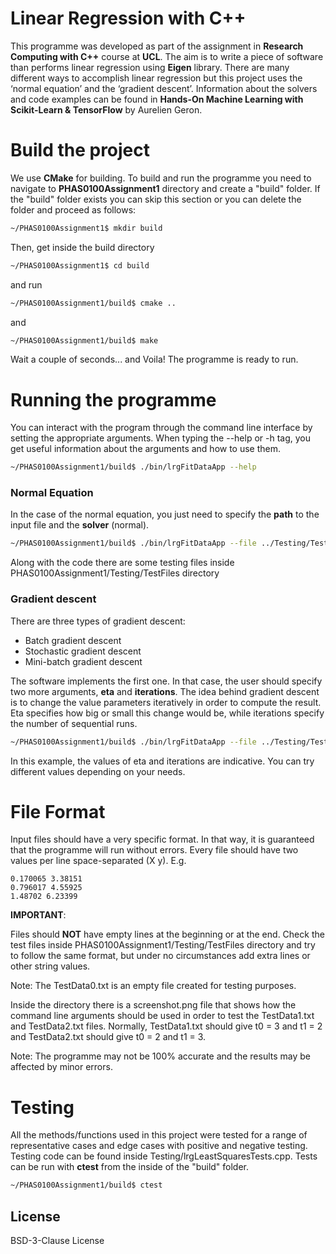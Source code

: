# Linear Regression with C++

This programme was developed as part of the assignment in **Research Computing with C++** course at **UCL**. The aim is to write a piece of software than performs linear regression using **Eigen** library. There are many different ways to accomplish linear regression but this project uses the ‘normal equation’ and the ‘gradient descent’. Information about the solvers and code examples can be found in **Hands-On Machine Learning with Scikit-Learn & TensorFlow** by Aurelien Geron. 

# Build the project

We use **CMake** for building. To build and run the programme you need to navigate to **PHAS0100Assignment1** directory and create a "build" folder. If the "build" folder exists you can skip this section or you can delete the folder and proceed as follows:
```sh
~/PHAS0100Assignment1$ mkdir build
```
Then, get inside the build directory 
```sh
~/PHAS0100Assignment1$ cd build
```
and run
```sh
~/PHAS0100Assignment1/build$ cmake ..
```
and
```sh
~/PHAS0100Assignment1/build$ make
```

Wait a couple of seconds... and Voila! The programme is ready to run. 

# Running the programme

You can interact with the program through the command line interface by setting the appropriate arguments. When typing the --help or -h tag, you get useful information about the arguments and how to use them.
```sh
~/PHAS0100Assignment1/build$ ./bin/lrgFitDataApp --help
```

### Normal Equation
In the case of the normal equation, you just need to specify the **path** to the input file and the **solver** (normal).
```sh
~/PHAS0100Assignment1/build$ ./bin/lrgFitDataApp --file ../Testing/TestFiles/TestData1.txt --solver normal 
```
Along with the code there are some testing files inside PHAS0100Assignment1/Testing/TestFiles directory

### Gradient descent
There are three types of gradient descent:
* Batch gradient descent
* Stochastic gradient descent
* Mini-batch gradient descent

The software implements the first one. In that case, the user should specify two more arguments, **eta** and **iterations**. The idea behind gradient descent is to change the value parameters iteratively in order to compute the result. Eta specifies how big or small this change would be, while iterations specify the number of sequential runs.
```sh
~/PHAS0100Assignment1/build$ ./bin/lrgFitDataApp --file ../Testing/TestFiles/TestData1.txt --solver gradient --eta 0.1 --iterations 1000 
```
In this example, the values of eta and iterations are indicative. You can try different values depending on your needs. 

# File Format
Input files should have a very specific format. In that way, it is guaranteed that the programme will run without errors. Every file should have two values per line space-separated (X y). E.g.
```
0.170065 3.38151
0.796017 4.55925
1.48702 6.23399
```
**IMPORTANT**:

Files should **NOT** have empty lines at the beginning or at the end.
Check the test files inside PHAS0100Assignment1/Testing/TestFiles directory and try to follow the same format, but under no circumstances add extra lines or other string values.

Note: The TestData0.txt is an empty file created for testing purposes.

Inside the directory there is a screenshot.png file that shows how the command line arguments should be used in order to test the TestData1.txt and TestData2.txt files. 
Normally, TestData1.txt should give t0 = 3 and t1 = 2 and TestData2.txt should give t0 = 2 and t1 = 3. 

Note: The programme may not be 100% accurate and the results may be affected by minor errors. 

# Testing
All the methods/functions used in this project were tested for a range of representative cases and edge cases with positive and negative testing. Testing code can be found inside Testing/lrgLeastSquaresTests.cpp. Tests can be run with **ctest** from the inside of the "build" folder.
```sh
~/PHAS0100Assignment1/build$ ctest 
```

License
----

BSD-3-Clause License 
